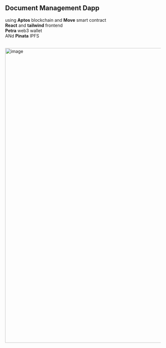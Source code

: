 ## Document Management Dapp 
using **Aptos** blockchain and **Move** smart contract <br>
**React** and **tailwind** frontend <br>
**Petra** web3 wallet <br>
ANd **Pinata** IPFS <br><br>

<img width="954" alt="image" src="https://github.com/user-attachments/assets/67d8bbf5-060d-4aaf-8821-2cb91f79483e">

